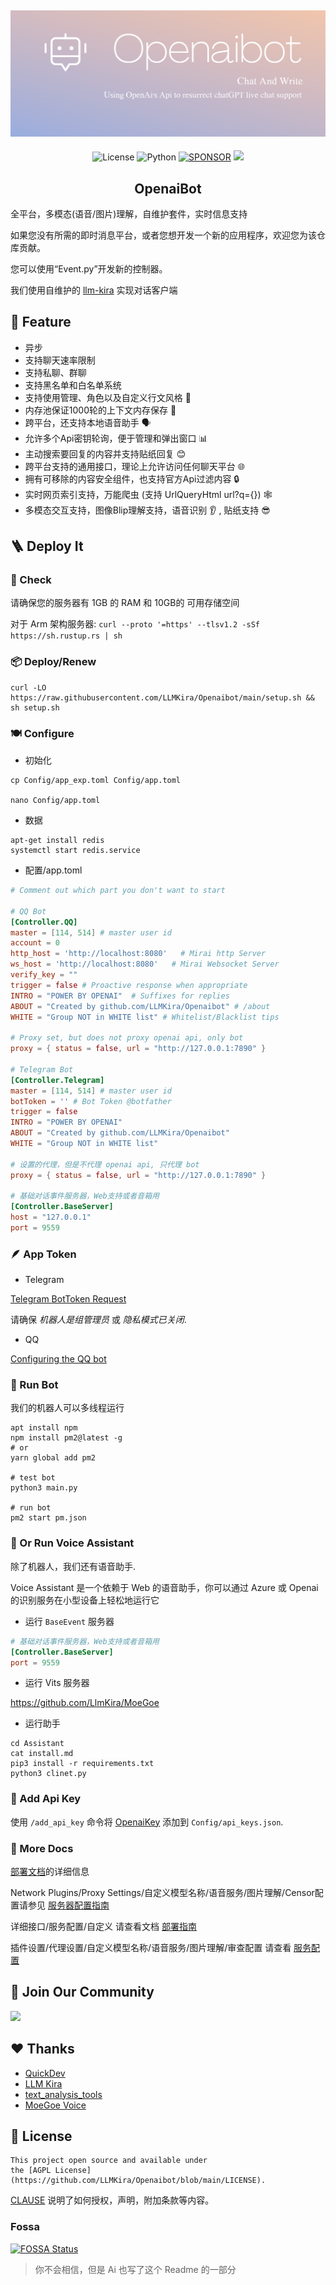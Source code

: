 ![cover](https://raw.githubusercontent.com/LLMKira/Docs/main/docs/cover.png)
------------------------------------
<p align="center">
  <img alt="License" src="https://img.shields.io/badge/LICENSE-AGPL-ff69b4">
  <img src="https://img.shields.io/badge/Python-3.8|9|10|11-green" alt="Python" >
  <a href="https://afdian.net/a/Suki1077"><img src="https://img.shields.io/badge/Buyme-milk-DB94A2" alt="SPONSOR"></a>
  <a href="https://app.fossa.com/projects/git%2Bgithub.com%2Fsudoskys%2FOpenaibot?ref=badge_small" alt="FOSSA Status"><img src="https://app.fossa.com/api/projects/git%2Bgithub.com%2Fsudoskys%2FOpenaibot.svg?type=small"/></a>
</p>

<h2 align="center">OpenaiBot</h2>

全平台，多模态(语音/图片)理解，自维护套件，实时信息支持

如果您没有所需的即时消息平台，或者您想开发一个新的应用程序，欢迎您为该仓库贡献。

您可以使用“Event.py”开发新的控制器。

我们使用自维护的 [llm-kira](https://github.com/LLMKira/llm-kira) 实现对话客户端

## 🥽 Feature

* 异步
* 支持聊天速率限制
* 支持私聊、群聊
* 支持黑名单和白名单系统
* 支持使用管理、角色以及自定义行文风格 🤖
* 内存池保证1000轮的上下文内存保存 💾
* 跨平台，还支持本地语音助手 🗣️
* 允许多个Api密钥轮询，便于管理和弹出窗口 📊
* 主动搜索要回复的内容并支持贴纸回复 😊
* 跨平台支持的通用接口，理论上允许访问任何聊天平台 🌐
* 拥有可移除的内容安全组件，也支持官方Api过滤内容 🔒
* 实时网页索引支持，万能爬虫 (支持 UrlQueryHtml url?q={}) 🕸️
* 多模态交互支持，图像Blip理解支持，语音识别 👂 , 贴纸支持 😎

## 🪜 Deploy It

### 🔨 Check

请确保您的服务器有 1GB 的 RAM 和 10GB的 可用存储空间

对于 Arm 架构服务器: `curl --proto '=https' --tlsv1.2 -sSf https://sh.rustup.rs | sh`

### 📦 Deploy/Renew

```shell
curl -LO https://raw.githubusercontent.com/LLMKira/Openaibot/main/setup.sh && sh setup.sh
```

### 🍽 Configure

- 初始化

```shell
cp Config/app_exp.toml Config/app.toml

nano Config/app.toml
```

- 数据

```shell
apt-get install redis
systemctl start redis.service
```

- 配置/app.toml

```toml
# Comment out which part you don't want to start

# QQ Bot
[Controller.QQ]
master = [114, 514] # master user id
account = 0
http_host = 'http://localhost:8080'   # Mirai http Server
ws_host = 'http://localhost:8080'   # Mirai Websocket Server
verify_key = ""
trigger = false # Proactive response when appropriate
INTRO = "POWER BY OPENAI"  # Suffixes for replies
ABOUT = "Created by github.com/LLMKira/Openaibot" # /about
WHITE = "Group NOT in WHITE list" # Whitelist/Blacklist tips

# Proxy set, but does not proxy openai api, only bot
proxy = { status = false, url = "http://127.0.0.1:7890" }

# Telegram Bot
[Controller.Telegram]
master = [114, 514] # master user id
botToken = '' # Bot Token @botfather
trigger = false
INTRO = "POWER BY OPENAI"
ABOUT = "Created by github.com/LLMKira/Openaibot"
WHITE = "Group NOT in WHITE list"

# 设置的代理，但是不代理 openai api, 只代理 bot
proxy = { status = false, url = "http://127.0.0.1:7890" }

# 基础对话事件服务器，Web支持或者音箱用
[Controller.BaseServer]
host = "127.0.0.1"
port = 9559
```

### 🪶 App Token

- Telegram

[Telegram BotToken Request](https://t.me/BotFather)

请确保 *机器人是组管理员* 或 *隐私模式已关闭*.

- QQ

[Configuring the QQ bot](https://graiax.cn/before/install_mirai.html)

### 🌻 Run Bot

我们的机器人可以多线程运行

```shell
apt install npm
npm install pm2@latest -g
# or
yarn global add pm2

# test bot
python3 main.py

# run bot
pm2 start pm.json
```

### 🎤 Or Run Voice Assistant

除了机器人，我们还有语音助手.

Voice Assistant 是一个依赖于 Web 的语音助手，你可以通过 Azure 或  Openai 的识别服务在小型设备上轻松地运行它

- 运行 `BaseEvent` 服务器

```toml
# 基础对话事件服务器，Web支持或者音箱用
[Controller.BaseServer]
port = 9559
```

- 运行 Vits 服务器

https://github.com/LlmKira/MoeGoe

- 运行助手

```shell
cd Assistant
cat install.md
pip3 install -r requirements.txt
python3 clinet.py
```

### 🥕 Add Api Key

使用 `/add_api_key` 命令将 [OpenaiKey](https://beta.openai.com/account/api-keys) 添加到 `Config/api_keys.json`.

### 🧀 More Docs

[部署文档](https://llmkira.github.io/Docs/en/guide/getting-started)的详细信息

Network Plugins/Proxy Settings/自定义模型名称/语音服务/图片理解/Censor配置请参见
[服务器配置指南](https://llmkira.github.io/Docs/guide/service)

详细接口/服务配置/自定义 请查看文档 [部署指南](https://llmkira.github.io/Docs/guide/getting-started)

插件设置/代理设置/自定义模型名称/语音服务/图片理解/审查配置
请查看 [服务配置](https://llmkira.github.io/Docs/guide/service)

## 🤗 Join Our Community

<a href="https://github.com/LLMKira/Openaibot/graphs/contributors">
  <img src="https://contrib.rocks/image?repo=LLMKira/Openaibot" />
</a>

## ❤ Thanks

- [QuickDev](https://github.com/TelechaBot/BaseBot)
- [LLM Kira](https://github.com/LLMKira/llm-kira)
- [text_analysis_tools](https://github.com/murray-z/text_analysis_tools)
- [MoeGoe Voice](https://github.com/CjangCjengh/MoeGoe)

## 📃 License

```
This project open source and available under
the [AGPL License](https://github.com/LLMKira/Openaibot/blob/main/LICENSE).
```

[CLAUSE](https://github.com/LlmKira/Openaibot/blob/main/CLAUSE.md) 说明了如何授权，声明，附加条款等内容。

### Fossa

[![FOSSA Status](https://app.fossa.com/api/projects/git%2Bgithub.com%2Fsudoskys%2FOpenaibot.svg?type=large)](https://app.fossa.com/projects/git%2Bgithub.com%2Fsudoskys%2FOpenaibot?ref=badge_large)

> 你不会相信，但是 Ai 也写了这个 Readme 的一部分